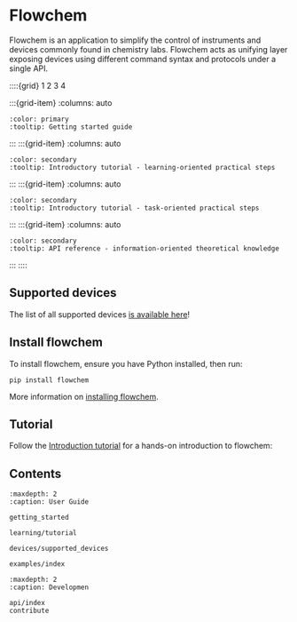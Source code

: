# Flowchem

Flowchem is an application to simplify the control of instruments and devices commonly found in chemistry labs.
Flowchem acts as unifying layer exposing devices using different command syntax and protocols under a single API.

<!--
See https://sphinx-design.readthedocs.io/en/latest/grids.html and https://getbootstrap.com/docs/5.0/layout/grid/
-->
::::{grid} 1 2 3 4

:::{grid-item}
:columns: auto

```{button-ref} getting_started
:color: primary
:tooltip: Getting started guide
```
:::
:::{grid-item}
:columns: auto

```{button-ref} learning/tutorial
:color: secondary
:tooltip: Introductory tutorial - learning-oriented practical steps
```
:::
:::{grid-item}
:columns: auto

```{button-ref} examples/index
:color: secondary
:tooltip: Introductory tutorial - task-oriented practical steps
```
:::
:::{grid-item}
:columns: auto

```{button-ref} api/index
:color: secondary
:tooltip: API reference - information-oriented theoretical knowledge
```
:::
::::

## Supported devices
The list of all supported devices [is available here](devices/supported_devices)!

## Install flowchem
To install flowchem, ensure you have Python installed, then run:
```shell
pip install flowchem
```
More information on [installing flowchem](./getting_started.md).

## Tutorial
Follow the [Introduction tutorial](./learning/tutorial.md) for a hands-on introduction to flowchem:

<!--
## Examples
See some example of the use of flowchem in automated reaction control systems!

```{button-ref} Example 1
:color: primary
```
```{button-ref} Example 2
:color: primary
```
-->

<!--
TODO: add ref to paper once out.
## Citation
If you use flowchem for your paper, please remember to cite it!
-->

## Contents
```{toctree}
:maxdepth: 2
:caption: User Guide

getting_started

learning/tutorial

devices/supported_devices

examples/index

```

```{toctree}
:maxdepth: 2
:caption: Developmen

api/index
contribute

```
